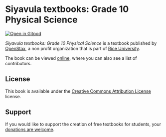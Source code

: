 # Siyavula textbooks: Grade 10 Physical Science

[![Open in Gitpod](https://gitpod.io/button/open-in-gitpod.svg)](https://gitpod.io/from-referrer/)

_Siyavula textbooks: Grade 10 Physical Science_ is a textbook published by [OpenStax](https://openstax.org/), a non profit organization that is part of [Rice University](https://www.rice.edu/).

The book can be viewed [online](https://github.com/cnx-user-books/cnxbook-siyavula-textbooks-grade-10-physical-science/releases/latest), where you can also see a list of contributors.

## License
This book is available under the [Creative Commons Attribution License](./LICENSE) license.

## Support
If you would like to support the creation of free textbooks for students, your [donations are welcome](https://riceconnect.rice.edu/donation/support-openstax-banner).
